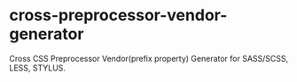 # cross-preprocessor-vendor-generator
Cross CSS Preprocessor Vendor(prefix property) Generator for SASS/SCSS, LESS, STYLUS. 

